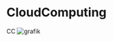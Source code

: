 # CloudComputing
 CC
![grafik](https://github.com/user-attachments/assets/8064acf3-c6d3-47a9-9bba-2a307e7e0642)
